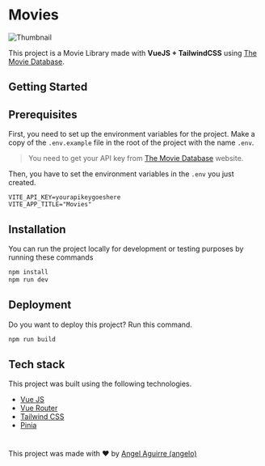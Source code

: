 # Movies

![Thumbnail](https://user-images.githubusercontent.com/37724229/201003834-7549cca2-f32b-4a81-94e9-cc89c64e25dc.png)

This project is a Movie Library made with **VueJS + TailwindCSS** using [The Movie Database](https://www.themoviedb.org/documentation/api).

## Getting Started

## Prerequisites

First, you need to set up the environment variables for the project. Make a copy of the `.env.example` file in the root of the project with the name `.env`.

> You need to get your API key from [The Movie Database](https://www.themoviedb.org/documentation/api) website.

Then, you have to set the environment variables in the `.env` you just created.

```
VITE_API_KEY=yourapikeygoeshere
VITE_APP_TITLE="Movies"
```

## Installation

You can run the project locally for development or testing purposes by running these commands

```sh
npm install
npm run dev
```

## Deployment

Do you want to deploy this project? Run this command.

```sh
npm run build
```

## Tech stack

This project was built using the following technologies.

* [Vue JS](https://vuejs.org/)
* [Vue Router](https://router.vuejs.org/)
* [Tailwind CSS](https://tailwindcss.com/)
* [Pinia](https://pinia.vuejs.org/)

#

This project was made with ♥ by [Angel Aguirre (angelo)](https://twitter.com/angeloxlan)
